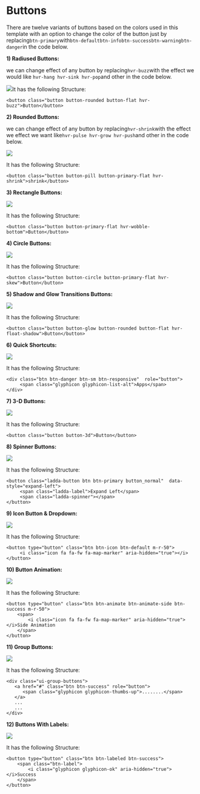 # Buttons

There are twelve variants of buttons based on the colors used in this template with an option to change the color of the button just by replacing`btn-primary`with`btn-defaultbtn-infobtn-successbtn-warningbtn-danger`in the code below.

**1\) Radiused Buttons:**

we can change effect of any button by replacing`hvr-buzz`with the effect we would like `hvr-hang hvr-sink hvr-pop`and other in the code below.

![](../../.gitbook/assets/core7.png)It has the following Structure:

```text
<button class="button button-rounded button-flat hvr-buzz">Button</button>
```

**2\) Rounded Buttons:**

we can change effect of any button by replacing`hvr-shrink`with the effect we effect we want like`hvr-pulse hvr-grow hvr-push`and other in the code below.

![](../../.gitbook/assets/core8.png)

It has the following Structure:

```text
<button class="button button-pill button-primary-flat hvr-shrink">shrink</button>
```

**3\) Rectangle Buttons:**

![](../../.gitbook/assets/core9.png)

It has the following Structure:

```text
<button class="button button-primary-flat hvr-wobble-bottom">Button</button>
```

**4\) Circle Buttons:**

![](../../.gitbook/assets/core10.png)

It has the following Structure:

```text
<button class="button button-circle button-primary-flat hvr-skew">Button</button>
```

**5\) Shadow and Glow Transitions Buttons:**

![](../../.gitbook/assets/clear4.png)

It has the following Structure:

```text
<button class="button button-glow button-rounded button-flat hvr-float-shadow">Button</button>
```

**6\) Quick Shortcuts:**

![](../../.gitbook/assets/clear5.png)

It has the following Structure:

```text
<div class="btn btn-danger btn-sm btn-responsive"  role="button">
     <span class="glyphicon glyphicon-list-alt">Apps</span>
</div>
```

**7\) 3-D Buttons:**

![](../../.gitbook/assets/clear7.png)

It has the following Structure:

```text
<button class="button button-3d">Button</button>
```

**8\) Spinner Buttons:**

![](../../.gitbook/assets/clear8.png)

It has the following Structure:

```text
<button class="ladda-button btn btn-primary button_normal"  data-style="expand-left">
     <span class="ladda-label">Expand Left</span>
     <span class="ladda-spinner"></span>
</button>
```

**9\) Icon Button & Dropdown:**

![](../../.gitbook/assets/core15.png)

It has the following Structure:

```text
<button type="button" class="btn btn-icon btn-default m-r-50">
     <i class="icon fa fa-fw fa-map-marker" aria-hidden="true"></i>
</button>
```

**10\) Button Animation:**

![](../../.gitbook/assets/core16.png)

It has the following Structure:

```text
<button type="button" class="btn btn-animate btn-animate-side btn-success m-r-50">
    <span>
        <i class="icon fa fa-fw fa-map-marker" aria-hidden="true"></i>Side Animation
    </span>
</button>
```

**11\) Group Buttons:**

![](../../.gitbook/assets/clear6.png)

It has the following Structure:

```text
<div class="ui-group-buttons">
   <a href="#" class="btn btn-success" role="button">
      <span class="glyphicon glyphicon-thumbs-up">........</span>
   </a>
   ...
   ...
</div>
```

**12\) Buttons With Labels:**

![](../../.gitbook/assets/clear9.png)

It has the following Structure:

```text
<button type="button" class="btn btn-labeled btn-success">
    <span class="btn-label">
        <i class="glyphicon glyphicon-ok" aria-hidden="true"></i>Success
    </span>
</button>
```


